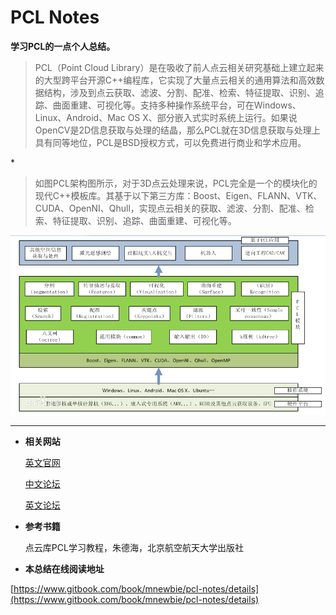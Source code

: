 # PCL Notes

**学习PCL的一点个人总结。**

> PCL（Point Cloud Library）是在吸收了前人点云相关研究基础上建立起来的大型跨平台开源C++编程库，它实现了大量点云相关的通用算法和高效数据结构，涉及到点云获取、滤波、分割、配准、检索、特征提取、识别、追踪、曲面重建、可视化等。支持多种操作系统平台，可在Windows、Linux、Android、Mac OS X、部分嵌入式实时系统上运行。如果说OpenCV是2D信息获取与处理的结晶，那么PCL就在3D信息获取与处理上具有同等地位，PCL是BSD授权方式，可以免费进行商业和学术应用。

\*

> 如图PCL架构图所示，对于3D点云处理来说，PCL完全是一个的模块化的现代C++模板库。其基于以下第三方库：Boost、Eigen、FLANN、VTK、CUDA、OpenNI、Qhull，实现点云相关的获取、滤波、分割、配准、检索、特征提取、识别、追踪、曲面重建、可视化等。

![](/images/pcl_framework.jpg)

---

* **相关网站**

  [英文官网](http://pointclouds.org/)

  [中文论坛](http://www.pclcn.org/)

  [英文论坛](http://www.pcl-users.org/)

* **参考书籍**

  点云库PCL学习教程，朱德海，北京航空航天大学出版社

* **本总结在线阅读地址**

[https://www.gitbook.com/book/mnewbie/pcl-notes/details](https://www.gitbook.com/book/mnewbie/pcl-notes/details)


